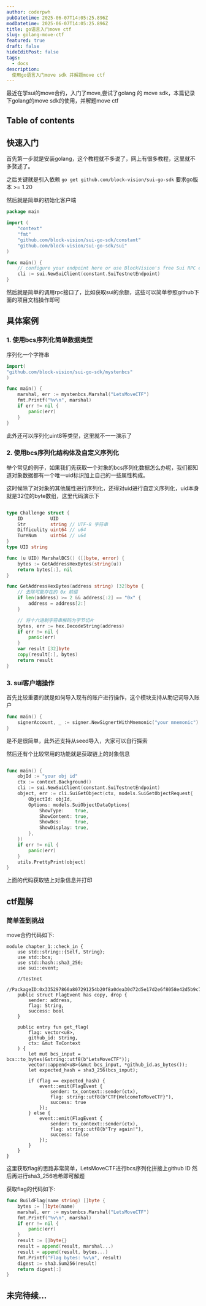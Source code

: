 ```yaml
---
author: coderpwh
pubDatetime: 2025-06-07T14:05:25.896Z
modDatetime: 2025-06-07T14:05:25.896Z
title: go语言入门move ctf
slug: golang-move-ctf
featured: true
draft: false
hideEditPost: false
tags:
  - docs
description:
  使用go语言入门move sdk 并解题move ctf
---
```


最近在学sui的move合约，入门了move,尝试了golang 的 move sdk，本篇记录下golang的move sdk的使用，并解题move ctf

## Table of contents

## 快速入门

首先第一步就是安装golang，这个教程就不多说了，网上有很多教程，这里就不多赘述了。

之后关键就是引入依赖 `go get github.com/block-vision/sui-go-sdk` 要求go版本 >= 1.20

然后就是简单的初始化客户端

```go
package main

import (
	"context"
	"fmt"
    "github.com/block-vision/sui-go-sdk/constant"
	"github.com/block-vision/sui-go-sdk/sui"
)

func main() {
	// configure your endpoint here or use BlockVision's free Sui RPC endpoint
	cli := sui.NewSuiClient(constant.SuiTestnetEndpoint)
}

```

然后就是简单的调用rpc接口了，比如获取sui的余额，这些可以简单参照github下面的项目文档操作即可

## 具体案例

### 1. 使用bcs序列化简单数据类型

序列化一个字符串
```go
import(
"github.com/block-vision/sui-go-sdk/mystenbcs"
)

func main() {
    marshal, err := mystenbcs.Marshal("LetsMoveCTF")
	fmt.Printf("%v\n", marshal)
	if err != nil {
		panic(err)
	}
}
```

此外还可以序列化uint8等类型，这里就不一一演示了

### 2. 使用bcs序列化结构体及自定义序列化

举个常见的例子，如果我们先获取一个对象的bcs序列化数据怎么办呢，我们都知道对象数据都有一个唯一uid标识加上自己的一些属性构成。

这时候除了对对象的其他属性进行序列化，还得对uid进行自定义序列化，uid本身就是32位的byte数组，这里代码演示下

```go

type Challenge struct {
	ID          UID
	Str         string // UTF-8 字符串
	Difficulity uint64 // u64
	TureNum     uint64 // u64
}
type UID string

func (u UID) MarshalBCS() ([]byte, error) {
	bytes := GetAddressHexBytes(string(u))
	return bytes[:], nil
}

func GetAddressHexBytes(address string) [32]byte {
	// 去除可能存在的 0x 前缀
	if len(address) >= 2 && address[:2] == "0x" {
		address = address[2:]
	}

	// 将十六进制字符串解码为字节切片
	bytes, err := hex.DecodeString(address)
	if err != nil {
		panic(err)
	}
	var result [32]byte
	copy(result[:], bytes)
	return result
}

```

### 3. sui客户端操作

首先比较重要的就是如何导入现有的账户进行操作，这个模块支持从助记词导入账户

```go
func main() { 
    signerAccount, _ := signer.NewSignertWithMnemonic("your mnemonic")
}
```

是不是很简单，此外还支持从seed导入，大家可以自行探索

然后还有个比较常用的功能就是获取链上的对象信息

```go

func main() { 
    objId := "your obj id"
    ctx := context.Background()
	cli := sui.NewSuiClient(constant.SuiTestnetEndpoint)
	object, err := cli.SuiGetObject(ctx, models.SuiGetObjectRequest{
		ObjectId: objId,
		Options: models.SuiObjectDataOptions{
			ShowType:    true,
			ShowContent: true,
			ShowBcs:     true,
			ShowDisplay: true,
		},
	})
	if err != nil {
		panic(err)
	}
	utils.PrettyPrint(object)
}

```

上面的代码获取链上对象信息并打印

## ctf题解

### 简单签到挑战

move合约代码如下:

```move
module chapter_1::check_in {
    use std::string::{Self, String};
    use std::bcs;
    use std::hash::sha3_256;
    use sui::event;

    //testnet
    //PackageID:0x335297860a807291254b20f8a0dea30d72d5e17d2e6f8058e42d5b9c72f0f0ef
    public struct FlagEvent has copy, drop {
        sender: address,
        flag: String,
        success: bool
    }

    public entry fun get_flag(
        flag: vector<u8>,
        github_id: String,
        ctx: &mut TxContext
    ) {
        let mut bcs_input = bcs::to_bytes(&string::utf8(b"LetsMoveCTF"));
        vector::append<u8>(&mut bcs_input, *github_id.as_bytes());
        let expected_hash = sha3_256(bcs_input);

        if (flag == expected_hash) {
            event::emit(FlagEvent {
                sender: tx_context::sender(ctx),
                flag: string::utf8(b"CTF{WelcomeToMoveCTF}"),
                success: true
            });
        } else {
            event::emit(FlagEvent {
                sender: tx_context::sender(ctx),
                flag: string::utf8(b"Try again!"),
                success: false
            });
        }
    }
}
```

这里获取flag的思路非常简单，LetsMoveCTF进行bcs序列化拼接上github ID 然后再进行sha3_256哈希即可解题

获取flag的代码如下:

```go
func BuildFlag(name string) []byte {
	bytes := []byte(name)
	marshal, err := mystenbcs.Marshal("LetsMoveCTF")
	fmt.Printf("%v\n", marshal)
	if err != nil {
		panic(err)
	}
	result := []byte{}
	result = append(result, marshal...)
	result = append(result, bytes...)
	fmt.Printf("Flag bytes: %v\n", result)
	digest := sha3.Sum256(result)
	return digest[:]
}
```

## 未完待续...


